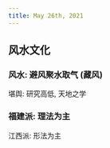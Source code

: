 ```yaml
---
title: May 26th, 2021
---
```


## 风水文化
### 风水: 避风聚水取气 (藏风)
堪舆: 研究高低, 天地之学
### 福建派: 理法为主
江西派: 形法为主
###
